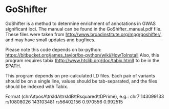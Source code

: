# GoShifter

GoShifter is a method to determine enrichment of annotations in GWAS significant loci. The manual can be found in the GoShifter_manual.pdf file. These files were taken from http://www.broadinstitute.org/mpg/goshifter/, and may have small updates and bugfixes.

Please note this code depends on bx-python: https://bitbucket.org/james_taylor/bx-python/wiki/HowToInstall
Also, this program requires tabix (http://www.htslib.org/doc/tabix.html) to be in the $PATH.

This program depends on pre-calculated LD files. Each pair of variants should be on a single line, values should be tab-separated, and the files should be indexed with Tabix. 

Format (chrA\tposA\trsIdA\trsIdB\tRsquared\tDPrime), e.g.:
chr7	143099133	rs10808026	143103481	rs56402156	0.970556	0.992515

